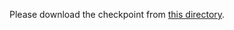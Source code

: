 Please download the checkpoint from [this directory](https://drive.google.com/drive/folders/1pdyxkIqdKkARrrhvgYD3ZCo5bcj5jFPn?usp=sharing).
